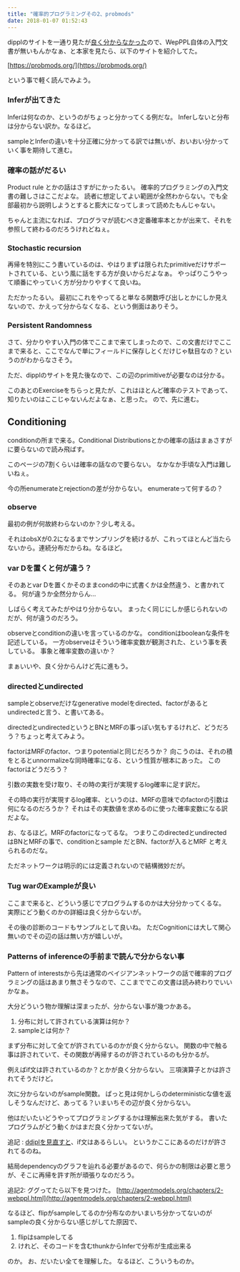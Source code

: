 ```yaml
---
title: "確率的プログラミングその2、probmods"
date: 2018-01-07 01:52:43
---
```


dipplのサイトを一通り見たが[良く分からなかった](https://karino2.github.io/2018/01/04/132.html)ので、WepPPL自体の入門文書が無いもんかなぁ、と本家を見たら、以下のサイトを紹介してた。

[https://probmods.org/](https://probmods.org/)

という事で軽く読んでみよう。


### Inferが出てきた

Inferは何なのか、というのがちょっと分かってくる例だな。
Inferしないと分布は分からない訳か。なるほど。

sampleとInferの違いを十分正確に分かってる訳では無いが、おいおい分かっていく事を期待して進む。

### 確率の話がだるい

Product rule とかの話はさすがにかったるい。
確率的プログラミングの入門文書の難しさはここだよな。
読者に想定してよい範囲が全然わからない。でも全部最初から説明しようとすると膨大になってしまって読めたもんじゃない。

ちゃんと主流になれば、プログラマが読むべき定番確率本とかが出来て、それを参照して終わるのだろうけれどねぇ。

### Stochastic recursion

再帰を特別にこう書いているのは、やはりまずは限られたprimitiveだけサポートされている、という風に話をする方が良いからだよなぁ。
やっぱりこうやって順番にやっていく方が分かりやすくて良いね。

ただかったるい。
最初にこれをやってると単なる関数呼び出しとかにしか見えないので、かえって分からなくなる、という側面はありそう。

### Persistent Randomness

さて、分かりやすい入門の体でここまで来てしまったので、この文書だけでここまで来ると、ここでなんで単にフィールドに保存しとくだけじゃ駄目なの？というのがわからなさそう。

ただ、dipplのサイトを見た後なので、この辺のprimitiveが必要なのは分かる。

このあとのExerciseをちらっと見たが、これはほとんど確率のテストであって、知りたいのはここじゃないんだよなぁ、と思った。
ので、先に進む。

## Conditioning

conditionの所まで来る。Conditional Distributionsとかの確率の話はまぁさすがに要らないので読み飛ばす。

このページの7割くらいは確率の話なので要らない。
なかなか手頃な入門は難しいねぇ。

今の所enumerateとrejectionの差が分からない。
enumerateって何するの？

### observe

最初の例が何故終わらないのか？少し考える。

それはobsXが0.2になるまでサンプリングを続けるが、これってほとんど当たらないから。連続分布だからね。なるほど。

### var Dを置くと何が違う？

そのあとvar Dを置くかそのままcondの中に式書くかは全然違う、と書かれてる。
何が違うか全然分からん…

しばらく考えてみたがやはり分からない。
まったく同じにしか感じられないのだが、何が違うのだろう。

observeとconditionの違いを言っているのかな。
conditionはbooleanな条件を記述している。
一方observeはそういう確率変数が観測された、という事を表している。
事象と確率変数の違いか？

まぁいいや、良く分からんけど先に進もう。

### directedとundirected

sampleとobserveだけなgenerative modelをdirected、factorがあるとundirectedと言う、と書いてある。

directedとundirectedというとBNとMRFの事っぽい気もするけれど、どうだろう？ちょっと考えてみよう。

factorはMRFのfactor、つまりpotentialと同じだろうか？
向こうのは、それの積をとるとunnormalizeな同時確率になる、という性質が根本にあった。
このfactorはどうだろう？

引数の実数を受け取り、その時の実行が実現するlog確率に足す訳だ。

その時の実行が実現するlog確率、というのは、MRFの意味でのfactorの引数は何になるのだろうか？
それはその実数値を求めるのに使った確率変数になる訳だよな。

お、なるほど。MRFのfactorになってるな。
つまりこのdirectedとundirectedはBNとMRFの事で、conditionとsample だとBN、factorが入るとMRF と考えられるのだな。

ただネットワークは明示的には定義されないので結構微妙だが。

### Tug warのExampleが良い

ここまで来ると、どういう感じでプログラムするのかは大分分かってくるな。
実際にどう動くのかの詳細は良く分からないが。


その後の診断のコードもサンプルとして良いね。
ただCognitionには大して関心無いのでその辺の話は無い方が嬉しいが。

### Patterns of inferenceの手前まで読んで分からない事

Pattern of interestsから先は通常のベイジアンネットワークの話で確率的プログラミングの話はあまり無さそうなので、ここまででこの文書は読み終わりでいいかなぁ。

大分どういう物か理解は深まったが、分からない事が幾つかある。

1. 分布に対して許されている演算は何か？
2. sampleとは何か？

まず分布に対して全てが許されているのかが良く分からない。
関数の中で触る事は許されていて、その関数が再帰するのが許されているのも分かるが。

例えばif文は許されているのか？とかが良く分からない。
三項演算子とかは許されてそうだけど。

次に分からないのがsample関数。
ぱっと見は何かしらのdeterministicな値を返しそうなんだけど、あってる？いまいちその辺が良く分からない。

他はだいたいどうやってプログラミングするかは理解出来た気がする。
書いたプログラムがどう動くかはまだ良く分かってないが。

追記 : [ddiplを見直すと](http://dippl.org/chapters/02-webppl.html)、if文はあるらしい。
というかここにあるのだけが許されてるのね。

結局dependencyのグラフを辿れる必要があるので、何らかの制限は必要と思うが、そこに再帰を許す所が頑張りなのだろう。

追記2: ググってたら以下を見つけた。
[http://agentmodels.org/chapters/2-webppl.html](http://agentmodels.org/chapters/2-webppl.html)

なるほど、flipがsampleしてるのか分布なのかいまいち分かってないのがsampleの良く分からない感じがしてた原因で、

1. flipはsampleしてる
2. けれど、そのコードを含むthunkからInferで分布が生成出来る

のか。
お、だいたい全てを理解した。
なるほど、こういうものか。

